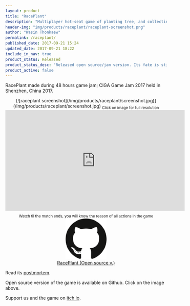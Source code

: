 ```yaml
---
layout: product
title: "RacePlant"
description: "Multiplayer hot-seat game of planting tree, and collecting its fruits for score."
header-img: "img/products/raceplant/raceplant-screenshot.png"
author: "Wasin Thonkaew"
permalink: /raceplant/
published_date: 2017-09-21 15:24
updated_date: 2017-09-21 18:22
include_in_nav: true
product_status: Released
product_status_desc: "Released open source/jam version. Its fate is still unknown"
product_active: false
---
```


RacePlant made during 48 hours game jam; CIGA Game Jam 2017 held in Shenzhen, China 2017.

<center>
[![raceplant screenshot](/img/products/raceplant/screenshot.jpg)](/img/products/raceplant/screenshot.jpg)
<sub>Click on image for full resolution</sub>
</center>

<center>
<iframe width="560" height="315" src="https://www.youtube.com/embed/3W4gL9X_Zks" frameborder="0" allowfullscreen></iframe>
<sub>Watch til the match ends, you will know the reason of all actions in the game</sub>
</center>

<center>
<a href="https://github.com/haxpor/raceplant" class="no-line"><img src="/img/contactus/github-logo.png" style="cursor: pointer;"></a><br/><a href="https://github.com/haxpor/raceplant">RacePlant (Open source v.)</a>
</center>

Read its [postmortem](/2017/09/21/postmortem-raceplant-ciga-game-jam-2017/).

Open source version of the game is available on Github. Click on the image above.

Support us and the game on [itch.io](https://haxpor.itch.io/race-plant).